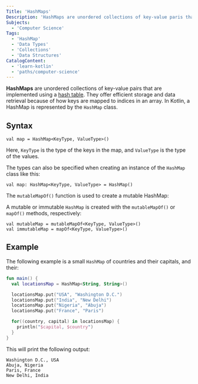```yaml
---
Title: 'HashMaps'
Description: 'HashMaps are unordered collections of key-value paris that are implemented using a hash table.'
Subjects:
  - 'Computer Science'
Tags:
  - 'HashMap'
  - 'Data Types'
  - 'Collections'
  - 'Data Structures'
CatalogContent:
  - 'learn-kotlin'
  - 'paths/computer-science'
---
```


**HashMaps** are unordered collections of key-value pairs that are implemented using a [hash table](https://www.codecademy.com/resources/docs/general/hash-table). They offer efficient storage and data retrieval because of how keys are mapped to indices in an array. In Kotlin, a HashMap is represented by the `HashMap` class.

## Syntax

```pseudo
val map = HashMap<KeyType, ValueType>()
```

Here, `KeyType` is the type of the keys in the map, and `ValueType` is the type of the values.

The types can also be specified when creating an instance of the `HashMap` class like this:

```pseudo
val map: HashMap<KeyType, ValueType> = HashMap()
```

The `mutableMapOf()` function is used to create a mutable HashMap:

A mutable or immutable `HashMap` is created with the `mutableMapOf()` or `mapOf()` methods, respectively:

```pseudo
val mutableMap = mutableMapOf<KeyType, ValueType>()
val immutableMap = mapOf<KeyType, ValueType>()
```

## Example

The following example is a small `HashMap` of countries and their capitals, and their:

```kotlin
fun main() {
  val locationsMap = HashMap<String, String>()

  locationsMap.put("USA", "Washington D.C.")
  locationsMap.put("India", "New Delhi")
  locationsMap.put("Nigeria", "Abuja")
  locationsMap.put("France", "Paris")

  for((country, capital) in locationsMap) {
    println("$capital, $country")
  }
}
```

This will print the following output:

```shell
Washington D.C., USA
Abuja, Nigeria
Paris, France
New Delhi, India
```
